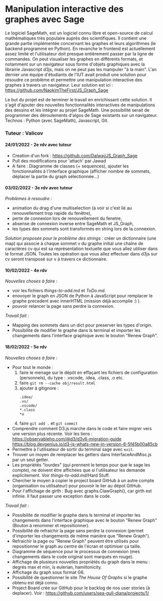 # Manipulation interactive des graphes avec Sage
Le logiciel SageMath, est un logiciel connu libre et open-source de calcul mathématiques très populaire auprès des scientifiques. Il contient une grande partie implémentée concernant les graphes et leurs algorithmes (le backend programmé en Python). En revanche le frontend est actuellement assez limité et l'utilisateur doit presque entièrement passer par la ligne de commandes. On peut visualiser les graphes en différents formats, et notamment sur un navigateur sous forme d'objets graphiques avec la librairie Javascript d3js, mais on ne peut pas les manipuler "à la main". L'an dernier une équipe d'étudiants de l'IUT avait produit une solution pour résoudre ce problème et permettre une manipulation interactive des graphes à travers un navigateur. Leur solution est ici : https://github.com/NaokimTheFirst/JS_Graph_Sage 

Le but du projet est de terminer le travail en enrichissant cette solution. Il s'agit d'ajouter des nouvelles fonctionnalités interactives de manipulations des dessins et les intégrer au projet SageMath. Une possibilité serait de programmer des déroulements d'algos de Sage existants sur un navigateur. Technos : Python (avec SageMath), Javascript, Git.

### Tuteur : Valicov

#### 24/01/2022 - 2e rdv avec tuteur
- Creation d'un fork : https://github.com/Dalwaj/JS_Graph_Sage
- Pull des modifications pour 'attach' par Jawad
- A faire : Diagramme de classes (+ sequences), ajouter les fonctionnalités à l'interface graphique (afficher nombre de sommets, déplacer la partie du graph sélectionnée...)

#### 03/02/2022 - 3e rdv avec tuteur
*Problèmes à resoudre :* 
- animation du drag d'une multiselection (à voir si c'est lié au renouvellement trop rapide du fenêtre),
- perte de connexion lors de renouvellement du fenetre, 
- absense de connexion inverse entre SageMath et JS_Graph,
- les types des sommets sont transformés en string lors de la connexion.

*Solution proposée pour le problème des strings :* créer un dictionnaire (une map) qui associe à chaque sommet v du graphe initial une chaîne de caractères cv qui est sa représentation textuelle que vous allez utiliser dans le format JSON. Toutes les opération que vous allez effectuer dans d3js sur cv seront transposé sur v à travers ce dictionnaire.

#### 10/02/2022 - 4e rdv
*Nouvelles choses à faire :* 
- voir les fichiers _things-to-add.md_ et _ToDo.md_.
- enovoyer le graph en JSON de Python à JavaScript pour remplacer le graphe precedent avec innerHTML (mission déjà accomplie :) ).
- pouvoir relancer la page sans perdre la connexion.

*Travail fait :*
- Mapping des sommets dans un dict pour preserver les types d'origin.
- Possibilite de modifier le graphe dans ls terminal et importer les changements dans l'interface graphique avec le bouton "Renew Graph".

#### 18/02/2022 - 5e rdv
*Nouvelles choses à faire :*
- Pour tout le monde : 
    1. faire le menage sur le dépôt en effaçant les fichiers de configuration (personnels), du type : .vscode, .idea, .class, .o etc.
    2. faire `git rm --cache obj/result.html`
    3. ajouter à gitignore : 
        ```
        .idea/
        .vs/
        .vscode/
        *.class
        *o
        ```
    4. faire `git add .` et `git commit`
- Comprendre comment D3.js marche dans le code et faire migrer vers une version plus récente. Voir les liens : 
https://observablehq.com/@d3/d3v6-migration-guide
https://blog.devgenius.io/d3-js-whats-new-in-version-6-5f45b00a85cb
- Permettre à l'utilisateur de sortir du terminal sage avec `exit`.
- Trouver un moyen de remplacer les getters dans InterfaceAndMisc.js par un seul getter.
- Les propriétés "lourdes" (qui prennent le temps pour que le sage les compte), ne doivent être affichées que si l'utilisateur les demande explicitement. Voir _things-to-add.md_/Hard Stuff.
- Chercher le moyen à copier le project board GitHub à un autre compte (organisation ou utilisateur) pour pouvoir le lier au dépot GitHub.
- Pour l'affichage de girth : Bug avec graphs.ClawGraph(), car girth est infinie. Il faut passer une exception dans le code.

*Travail fait :*
- Possibilite de modifier le graphe dans ls terminal et importer les changements dans l'interface graphique avec le bouton "Renew Graph" (Bouton à renommer et repositionner).
- Possibilité de refraichir la page sans perdre la connexion (permet d'importer les changements de même manière que "Renew Graph").
- Refraichir la page ou "Renew Graph" peuvent être utilisés pour repositionner le graph au centre de l'écran et optimiser ça taille.
- Diagramme de séquence pour le processus de connexion (mes changements dans le code original sont marqués en rouge).
- Affichage de plusieurs nouvelles propriétés du graph dans le menu : degrés max et min, is eulerian, hamiltonicity.
- Affichage du graph sous format G6.
- Possibilité de questionner le site _The House Of Graphs_ si le graphe obtenu est déjà connu.
- Project Board crée sur GitHub pour le backlog de nos user stories (à deplacer). Voir : https://github.com/users/sea-gull-diana/projects/1/
